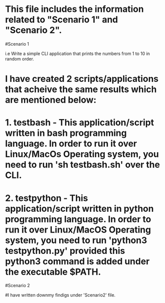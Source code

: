 # This file includes the information related to "Scenario 1" and "Scenario 2". 

#Scenario 1

i.e Write a simple CLI application that prints the numbers from 1 to 10 in random order.
# I have created 2 scripts/applications that acheive the same results which are mentioned below:
# 1. testbash - This application/script written in bash programming language. In order to run it over Linux/MacOs Operating system, you need to run 'sh testbash.sh' over the CLI.
# 2. testpython - This application/script written in python programming language. In order to run it over Linux/MacOS Operating system, you need to run 'python3 testpython.py' provided this python3 command is added under the executable $PATH.

#Scenario 2

#I have written downmy findigs under 'Scenario2' file. 
